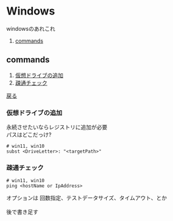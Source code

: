 ﻿# Windows
windowsのあれこれ

1. [commands](#commands)

## commands
1. [仮想ドライブの追加](#仮想ドライブの追加)
1. [疎通チェック](#疎通チェック)


[戻る](#commands)<br>

### 仮想ドライブの追加
永続させたいならレジストリに追加が必要<br>
パスはどこだっけ?<br>
```
# win11, win10
subst <DriveLetter>: "<targetPath>"
```


### 疎通チェック
```
# win11, win10
ping <hostName or IpAddress> 
```
オプションは
回数指定、テストデータサイズ、タイムアウト、とか<br>
<br>後で書き足す
<br>
